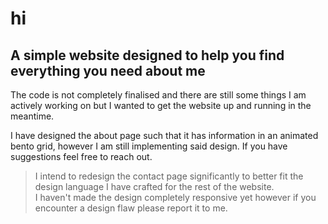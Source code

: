 # hi
## A simple website designed to help you find everything you need about me

The code is not completely finalised and there are still some things I am actively working on but I wanted to get the website up and running in the meantime.

I have designed the about page such that it has information in an animated bento grid, however I am still implementing said design. If you have suggestions feel free to reach out.

> I intend to redesign the contact page significantly to better fit the design language I have crafted for the rest of the website. <br>
> I haven't made the design completely responsive yet however if you encounter a design flaw please report it to me.

